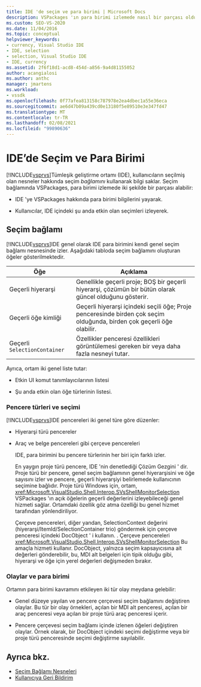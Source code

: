 ```yaml
---
title: IDE 'de seçim ve para birimi | Microsoft Docs
description: VSPackages 'ın para birimi izlemede nasıl bir parçası olduğunu öğrenin. Visual Studio IDE, seçim bağlamını kullanarak şu anda seçili nesneler hakkında bilgi tutar.
ms.custom: SEO-VS-2020
ms.date: 11/04/2016
ms.topic: conceptual
helpviewer_keywords:
- currency, Visual Studio IDE
- IDE, selection
- selection, Visual Studio IDE
- IDE, currency
ms.assetid: 2f6f18d1-acd8-454d-a856-9a4d81155052
author: acangialosi
ms.author: anthc
manager: jmartens
ms.workload:
- vssdk
ms.openlocfilehash: 0f77afea813158c787978e2ea4dbec1a55e36eca
ms.sourcegitcommit: ae6d47b09a439cd0e13180f5e89510e3e347fd47
ms.translationtype: MT
ms.contentlocale: tr-TR
ms.lasthandoff: 02/08/2021
ms.locfileid: "99890636"
---
```

# <a name="selection-and-currency-in-the-ide"></a>IDE’de Seçim ve Para Birimi
[!INCLUDE[vsprvs](../../code-quality/includes/vsprvs_md.md)]Tümleşik geliştirme ortamı (IDE), kullanıcıların seçilmiş olan nesneler hakkında seçim *bağlamını* kullanarak bilgi saklar. Seçim bağlamında VSPackages, para birimi izlemede iki şekilde bir parçası alabilir:

- IDE 'ye VSPackages hakkında para birimi bilgilerini yayarak.

- Kullanıcılar, IDE içindeki şu anda etkin olan seçimleri izleyerek.

## <a name="selection-context"></a>Seçim bağlamı
 [!INCLUDE[vsprvs](../../code-quality/includes/vsprvs_md.md)]IDE genel olarak IDE para birimini kendi genel seçim bağlamı nesnesinde izler. Aşağıdaki tabloda seçim bağlamını oluşturan öğeler gösterilmektedir.

|Öğe|Açıklama|
|-------------|-----------------|
|Geçerli hiyerarşi|Genellikle geçerli proje; BOŞ bir geçerli hiyerarşi, çözümün bir bütün olarak güncel olduğunu gösterir.|
|Geçerli öğe kimliği|Geçerli hiyerarşi içindeki seçili öğe; Proje penceresinde birden çok seçim olduğunda, birden çok geçerli öğe olabilir.|
|Geçerli `SelectionContainer`|Özellikler penceresi özellikleri görüntülemesi gereken bir veya daha fazla nesneyi tutar.|

 Ayrıca, ortam iki genel liste tutar:

- Etkin UI komut tanımlayıcılarının listesi

- Şu anda etkin olan öğe türlerinin listesi.

### <a name="window-types-and-selection"></a>Pencere türleri ve seçimi
 [!INCLUDE[vsprvs](../../code-quality/includes/vsprvs_md.md)]IDE pencereleri iki genel türe göre düzenler:

- Hiyerarşi türü pencereler

- Araç ve belge pencereleri gibi çerçeve pencereleri

  IDE, para birimini bu pencere türlerinin her biri için farklı izler.

  En yaygın proje türü pencere, IDE 'nin denetlediği Çözüm Gezgini ' dir. Proje türü bir pencere, genel seçim bağlamının genel hiyerarşisini ve öğe sayısını izler ve pencere, geçerli hiyerarşiyi belirlemede kullanıcının seçimine bağlıdır. Proje türü Windows için, ortam, <xref:Microsoft.VisualStudio.Shell.Interop.SVsShellMonitorSelection> VSPackages 'ın açık öğelerin geçerli değerlerini izleyebileceği genel hizmeti sağlar. Ortamdaki özellik göz atma özelliği bu genel hizmet tarafından yönlendiriliyor.

  Çerçeve pencereleri, diğer yandan, SelectionContext değerini (hiyerarşi/ItemId/SelectionContainer trio) göndermek için çerçeve penceresi içindeki DocObject ' i kullanın. . Çerçeve pencereleri <xref:Microsoft.VisualStudio.Shell.Interop.SVsShellMonitorSelection> Bu amaçla hizmeti kullanır. DocObject, yalnızca seçim kapsayıcısına ait değerleri gönderebilir, bu, MDI alt belgeleri için tipik olduğu gibi, hiyerarşi ve öğe için yerel değerleri değişmeden bırakır.

### <a name="events-and-currency"></a>Olaylar ve para birimi
 Ortamın para birimi kavramını etkileyen iki tür olay meydana gelebilir:

- Genel düzeye yayılan ve pencere çerçevesi seçim bağlamını değiştiren olaylar. Bu tür bir olay örnekleri, açılan bir MDI alt penceresi, açılan bir araç penceresi veya açılan bir proje türü araç penceresi içerir.

- Pencere çerçevesi seçim bağlamı içinde izlenen öğeleri değiştiren olaylar. Örnek olarak, bir DocObject içindeki seçimi değiştirme veya bir proje türü penceresinde seçimi değiştirme sayılabilir.

## <a name="see-also"></a>Ayrıca bkz.
- [Seçim Bağlamı Nesneleri](../../extensibility/internals/selection-context-objects.md)
- [Kullanıcıya Geri Bildirim](../../extensibility/internals/feedback-to-the-user.md)
